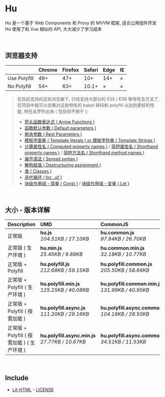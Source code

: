 # Hu
Hu 是一个基于 Web Components 和 Proxy 的 MVVM 框架, 适合公用组件开发<br>
Hu 使用了和 Vue 相似的 API, 大大减少了学习成本

<br>

## 浏览器支持

|              | Chrome | Firefox | Safari | Edge | IE |
| :-           | :-     | :-      | :-     | :-   | :- |
| Use Polyfill | 49+    | 47+     | 10+    | 14+  | ×  |
| No Polyfill  | 54+    | 63+     | 10.1+  | ×    | ×  |

> 在目前支持的这些浏览器下, 已经支持大部分的 ES5 / ES6 等特性及方法了,<br>
> 在项目中就可以忽略对这些特性的 babel 转码和 polyfill 以达到更好的性能, 特在此罗列出来 ( 包括但不限于 ): <br>
  > - [箭头函数表达式 ( Arrow Functions )](https://developer.mozilla.org/zh-CN/docs/Web/JavaScript/Reference/Functions/Arrow_functions)
  > - [函数默认参数 ( Default parameters )](https://developer.mozilla.org/zh-CN/docs/Web/JavaScript/Reference/Functions/Default_parameters)
  > - [剩余参数 ( Rest Parameters )](https://developer.mozilla.org/zh-CN/docs/Web/JavaScript/Reference/Functions/Rest_parameters)
  > - [模板字面量 ( Template literals ) or 模板字符串 ( Template Strings )](https://developer.mozilla.org/zh-CN/docs/Web/JavaScript/Reference/template_strings)
  > - [计算属性名 ( Computed property names )](https://developer.mozilla.org/zh-CN/docs/Web/JavaScript/Reference/Operators/Object_initializer#计算属性名) / [简短属性名 ( Shorthand property names )](https://developer.mozilla.org/zh-CN/docs/Web/JavaScript/Reference/Operators/Object_initializer#属性定义) / [简短方法名 ( Shorthand method names )](https://developer.mozilla.org/zh-CN/docs/Web/JavaScript/Reference/Operators/Object_initializer#方法定义)
  > - [展开语法 ( Spread syntax )](https://developer.mozilla.org/zh-CN/docs/Web/JavaScript/Reference/Operators/Spread_syntax)
  > - [解构赋值 ( Destructuring assignment )](https://developer.mozilla.org/zh-CN/docs/Web/JavaScript/Reference/Operators/Destructuring_assignment)
  > - [类 ( Classes )](https://developer.mozilla.org/zh-CN/docs/Web/JavaScript/Reference/Classes)
  > - [迭代循环 ( for...of )](https://developer.mozilla.org/zh-CN/docs/Web/JavaScript/Reference/Statements/for...of)
  > - [块级作用域 - 常量 ( Const )](https://developer.mozilla.org/zh-CN/docs/Web/JavaScript/Reference/Statements/const) / [块级作用域 - 变量 ( Let )](https://developer.mozilla.org/zh-CN/docs/Web/JavaScript/Reference/Statements/let)

<br>

## 大小 - 版本详解
| Description | UMD | CommonJS | ES Module |
| :- | :- | :- | :- |
| 正常版 | **hu.js**<br>*104.51KB / 27.10KB* | **hu.common.js**<br>*97.84KB / 26.70KB* | **hu.esm.js**<br>*97.82KB / 26.69KB* |
| 正常版 ( 生产环境 ) | **hu.min.js**<br>*25.45KB / 9.88KB* | **hu.common.min.js**<br>*32.18KB / 10.77KB* | **hu.esm.min.js**<br>*25.28KB / 9.81KB* |
| 正常版 + Polyfill | **hu.polyfill.js**<br>*212.68KB / 59.15KB* | **hu.polyfill.common.js**<br>*205.50KB / 58.66KB* | **hu.polyfill.esm.js**<br>*205.49KB / 58.65KB* |
| 正常版 + Polyfill ( 生产环境 ) | **hu.polyfill.min.js**<br>*125.25KB / 40.08KB* | **hu.polyfill.common.min.js**<br>*131.99KB / 40.95KB* | **hu.polyfill.esm.min.js**<br>*125.08KB / 40.01KB* |
| 正常版 + Polyfill ( 按需加载 ) | **hu.polyfill.async.js**<br>*111.20KB / 29.16KB* | **hu.polyfill.async.common.js**<br>*104.18KB / 28.50KB* | **hu.polyfill.async.esm.js**<br>*104.16KB / 28.48KB* |
| 正常版 + Polyfill ( 按需加载 ) ( 生产环境 ) | **hu.polyfill.async.min.js**<br>*27.77KB / 10.67KB* | **hu.polyfill.async.common.min.js**<br>*34.51KB / 11.53KB* | **hu.polyfill.async.esm.min.js**<br>*27.60KB / 10.60KB* |

<br>

## Include
  - [Lit-HTML](https://github.com/Polymer/lit-html) \- [LICENSE](https://github.com/Polymer/lit-html/blob/master/LICENSE)